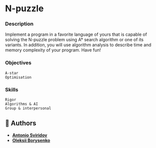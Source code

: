 # N-puzzle
### Description
Implement a program in a favorite language of yours that is capable of solving the N-puzzle problem using A* search algorithm or one of its variants. In addition, you will use algorithm analysis to describe time and memory complexity of your program. Have fun!
### Objectives
```
A-star 
Optimisation
```
### Skills
```
Rigor 
Algorithms & AI 
Group & interpersonal 
```
## :muscle: Authors
* [**Antonio Sviridov**](https://github.com/asvirido/)
* [**Oleksii Borysenko**](https://github.com/oborys)
